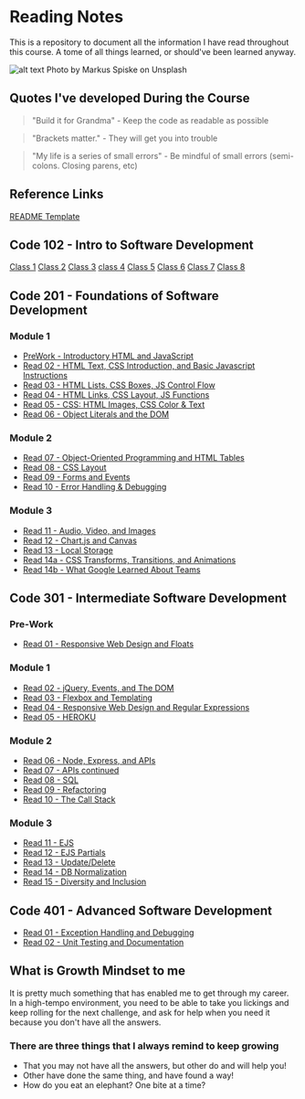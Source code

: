 # Reading Notes

This is a repository to document all the information I have read throughout this course.  A tome of all things learned, or should've been learned anyway.

![alt text](https://images.unsplash.com/photo-1526374965328-7f61d4dc18c5?ixid=MXwxMjA3fDB8MHxzZWFyY2h8MTJ8fGNvZGluZ3xlbnwwfHwwfA%3D%3D&ixlib=rb-1.2.1&auto=format&fit=crop&w=400&q=60 "Ghostbusters")
Photo by Markus Spiske on Unsplash

## Quotes I've developed During the Course

> "Build it for Grandma" - Keep the code as readable as possible

> "Brackets matter."  - They will get you into trouble

> "My life is a series of small errors" - Be mindful of small errors (semi-colons.  Closing parens, etc)

## Reference Links


[README Template](/Code-401/example-readme.md)

## Code 102 - Intro to Software Development

[Class 1](/Code-102/DAY1.md)
[Class 2](/Code-102/README.md)
[Class 3](/Code-102/git-revisions.md)
[class 4](/Code-102/HTML-structure.md)
[Class 5](/Code-102/css-color.md)
[Class 6](/Code-102/jsStuff.md)
[Class 7](/Code-102/jsProgramming.md)
[Class 8](/Code-102/opsAndLoops.md)

## Code 201 - Foundations of Software Development

### Module 1

+ [PreWork - Introductory HTML and JavaScript](/Code-201/prework.md)
+ [Read 02 - HTML Text, CSS Introduction, and Basic Javascript Instructions](/Code-201/class-02.md)
+ [Read 03 - HTML Lists. CSS Boxes, JS Control Flow](/Code-201/class-03.md)
+ [Read 04 - HTML Links, CSS Layout, JS Functions](/Code-201/class-04.md)
+ [Read 05 - CSS: HTML Images, CSS Color & Text](/Code-201/class-05.md)
+ [Read 06 - Object Literals and the DOM](/Code-201/class-06.md)

### Module 2

+ [Read 07 - Object-Oriented Programming and HTML Tables](/Code-201/class-07.md)
+ [Read 08 - CSS Layout](/Code-201/class-08.md)
+ [Read 09 - Forms and Events](/Code-201/class-09.md)
+ [Read 10 - Error Handling & Debugging](/Code-201/class-10.md)

### Module 3

+ [Read 11 - Audio, Video, and Images](/Code-201/class-11.md)
+ [Read 12 - Chart.js and Canvas](/Code-201/class-12.md)
+ [Read 13 - Local Storage](/Code-201/class-13.md)
+ [Read 14a - CSS Transforms, Transitions, and Animations](/Code-201/class-14a.md)
+ [Read 14b - What Google Learned About Teams](/Code-201/class-14b.md)

## Code 301 - Intermediate Software Development

### Pre-Work

+ [Read 01 - Responsive Web Design and Floats](/Code-301/read-01.md)

### Module 1

+ [Read 02 - jQuery, Events, and The DOM](/Code-301/read-02.md)
+ [Read 03 - Flexbox and Templating](/Code-301/read-03.md)
+ [Read 04 - Responsive Web Design and Regular Expressions](/Code-301/read-04.md)
+ [Read 05 - HEROKU](/Code-301/read-05.md)

### Module 2

+ [Read 06 - Node, Express, and APIs](/Code-301/read-06.md)
+ [Read 07 - APIs continued](/Code301/read-07.md)
+ [Read 08 - SQL](/Code-301/read-08.md)
+ [Read 09 - Refactoring](/Code-301/read-09.md)
+ [Read 10 - The Call Stack](/Code-301/read-10.md)

### Module 3

+ [Read 11 - EJS](/Code-301/read-11.md)
+ [Read 12 - EJS Partials](/Code-301/read-12.md)
+ [Read 13 - Update/Delete](/Code-301/read-13.md)
+ [Read 14 - DB Normalization](/Code-301/read-14.md)
+ [Read 15 - Diversity and Inclusion](/Code-301/read-15.md)

## Code 401 - Advanced Software Development

+ [Read 01 - Exception Handling and Debugging](/Code-401/read-01.md)
+ [Read 02 - Unit Testing and Documentation](/Code-401/read-02.md)

## What is Growth Mindset to me

It is pretty much something that has enabled me to get through my career.  In a high-tempo environment, you need to be able to take you lickings and keep rolling for the next challenge, and ask for help when you need it because you don't have all the answers.

### There are three things that I always remind to keep growing

+ That you may not have all the answers, but other do and will help you!
+ Other have done the same thing, and have found a way!
+ How do you eat an elephant?  One bite at a time?
